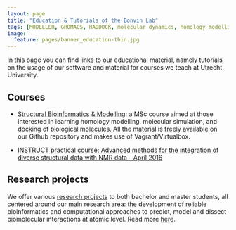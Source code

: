 ```yaml
---
layout: page
title: "Education & Tutorials of the Bonvin Lab"
tags: [MODELLER, GROMACS, HADDOCK, molecular dynamics, homology modelling, docking, p53, MDM2]
image:
  feature: pages/banner_education-thin.jpg
---
```

In this page you can find links to our educational material, namely tutorials on the usage of our software and material for courses we teach at Utrecht University.

## Courses

* [Structural Bioinformatics & Modelling](molmod/): a MSc course aimed at those interested in learning homology modelling, molecular simulation, and docking of biological molecules. All the material is freely available on our Github repository and makes use of Vagrant/Virtualbox.

* [INSTRUCT practical course: Advanced methods for the integration of diverse structural data with NMR data - April 2016](INSTRUCT-practical-course/)

## Research projects

We offer various [research projects](research-projects/) to both bachelor and master students, all centered around our main research area: the development of reliable bioinformatics and computational approaches to predict, model and dissect biomolecular interactions at atomic level. Read more [here](research-projects/).
